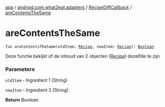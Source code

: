 [app](../../index.md) / [android.com.what2eat.adapters](../index.md) / [RecipeDiffCallback](index.md) / [areContentsTheSame](./are-contents-the-same.md)

# areContentsTheSame

`fun areContentsTheSame(oldItem: `[`Recipe`](../../android.com.what2eat.network/-recipe/index.md)`, newItem: `[`Recipe`](../../android.com.what2eat.network/-recipe/index.md)`): `[`Boolean`](https://kotlinlang.org/api/latest/jvm/stdlib/kotlin/-boolean/index.html)

Deze functie bekijkt of de inhoud van 2 objecten ([Recipe](../../android.com.what2eat.network/-recipe/index.md)) dezelfde te zijn

### Parameters

`oldItem` - Ingredient 1 (String)

`newItem` - Ingredient 2 (String)

**Return**
Boolean

